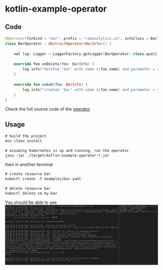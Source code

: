 # kotlin-example-operator

## Code

```kotlin
@Operator(forKind = "bar", prefix = "radanalytics.io", infoClass = BarInfo::class)
class BarOperator : AbstractOperator<BarInfo>() {

    val log: Logger = LoggerFactory.getLogger(BarOperator::class.qualifiedName)

    override fun onDelete(foo: BarInfo) {
        log.info("deleted 'bar' with name ${foo.name} and parameter = ${foo.parameter}")
    }

    override fun onAdd(foo: BarInfo) {
        log.info("created 'bar' with name ${foo.name} and parameter = ${foo.parameter}")
    }
}
```
Check the full source code of the [operator](https://github.com/jvm-operators/kotlin-example-operator/blob/master/src/main/kotlin/io/radanalytics/operator/kotlin/BarOperator.kt)

## Usage
```
# build the project
mvn clean install

# assuming Kubernetes is up and running, run the operator
java -jar ./target/kotlin-example-operator-*.jar
```

then in another terminal

```
# create resource bar
kubectl create -f examples/bar.yaml

# delete resource bar
kubectl delete cm my-bar
```

You should be able to see
![alt text](https://github.com/jvm-operators/kotlin-example-operator/raw/master/bar-operator.png "Terminal dump")
